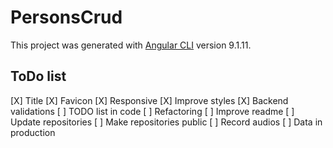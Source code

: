 # PersonsCrud

This project was generated with [Angular CLI](https://github.com/angular/angular-cli) version 9.1.11.

## ToDo list

[X] Title
[X] Favicon
[X] Responsive
[X] Improve styles
[X] Backend validations
[ ] TODO list in code
[ ] Refactoring
[ ] Improve readme
[ ] Update repositories
[ ] Make repositories public
[ ] Record audios
[ ] Data in production